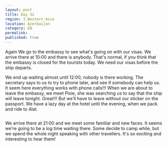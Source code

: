 ```yaml
---
layout: post
title: Day 32
region: 3_Western_Asia
location: Azerbaijan
category: EN
permalink:
published: true
---
```


Again We go to the embassy to see what's going on with our visas. We arrive there at 10:00 and there is anybody. That's normal, if you think that the embassy is closed for the tourists today. We need our visas before the ship departs.

We end up waiting almost until 12:00, nobody is there working. The secretary says to us to try to phone later, and see if somebody can help us. It seem here everything works with phone calls!!! When we are about to leave the embassy, we meet Pixie, she was searching us to say that the ship will leave tonight. Great!!! But we'll have to leave without our sticker on the passport. We have a lazy day at the hotel until the evening, when we pack and ride to Alat.

<p><a
href="https://lh3.googleusercontent.com/A8I_N83qFL_d5HImKcHznpSdkUtb3Rf2WXxjMsk-L2o-4p3JeqWw7CqK0b89ef5sjg78ma_-jIXIILnOYFEd8gZUaAk8tVvLG41lLqcFc2pCJu1EDAPo-AQ2OSnMPNIgpx-ziqq-rTjS0XAZIOeR_0Q9q1VyxdtUTx0eWwipyTl0HwZpbG4PggTP9FOlk72WKQnawEbJ0aUNU1UDG6_-pwE1H1VDLA9W3EJAmCnIe_v0MCMUI1gO6k9pDEASDfaxODwgYCcMBwBLAVH47P9PfVxL-D0mw2UlMk3WKUPot5n3hjvGDoReBnX0QjILr6xty2TzSUmI1zP2KIy2SLAtPsqFXYO_4qdH1MKSL8qNWW_Dq8a1RgwnIuqlb4HYN_KvPcA5cMrllFGrCDNYQ8zINyU8UzYZIsE4RgBZ9AV6cUxqD-TXs9oaSOn0CI5W-0BR48moofkJkw8M2-2cB1iVfVex2Yr_zUtye8uqnYQEJHjky-Aru53Z-z6tNXcO8bnGmzS9K82fMaA3ahuA7XBlLAOuv60rlZ82F8Gk_tNX2oZaabFjJHQe-gmHgyCUAf97fo8mELMIJBYDqHBDM4TxpzCF46clo3uRTk74xNwHJbFNhwNU8G2xCKNtW-3jaZOZi0Y65kkLx0lEulSeOiUlzV2pnd5FuJEjJw=w1058-h793-no"><img 
src="https://lh3.googleusercontent.com/A8I_N83qFL_d5HImKcHznpSdkUtb3Rf2WXxjMsk-L2o-4p3JeqWw7CqK0b89ef5sjg78ma_-jIXIILnOYFEd8gZUaAk8tVvLG41lLqcFc2pCJu1EDAPo-AQ2OSnMPNIgpx-ziqq-rTjS0XAZIOeR_0Q9q1VyxdtUTx0eWwipyTl0HwZpbG4PggTP9FOlk72WKQnawEbJ0aUNU1UDG6_-pwE1H1VDLA9W3EJAmCnIe_v0MCMUI1gO6k9pDEASDfaxODwgYCcMBwBLAVH47P9PfVxL-D0mw2UlMk3WKUPot5n3hjvGDoReBnX0QjILr6xty2TzSUmI1zP2KIy2SLAtPsqFXYO_4qdH1MKSL8qNWW_Dq8a1RgwnIuqlb4HYN_KvPcA5cMrllFGrCDNYQ8zINyU8UzYZIsE4RgBZ9AV6cUxqD-TXs9oaSOn0CI5W-0BR48moofkJkw8M2-2cB1iVfVex2Yr_zUtye8uqnYQEJHjky-Aru53Z-z6tNXcO8bnGmzS9K82fMaA3ahuA7XBlLAOuv60rlZ82F8Gk_tNX2oZaabFjJHQe-gmHgyCUAf97fo8mELMIJBYDqHBDM4TxpzCF46clo3uRTk74xNwHJbFNhwNU8G2xCKNtW-3jaZOZi0Y65kkLx0lEulSeOiUlzV2pnd5FuJEjJw=w1058-h793-no" class="oversize" alt=""></a></p>

 We arrive there at 21:00 and we meet some familiar and new faces. It seems we're going to be a log time waiting there. Some decide to camp while, but we spend the whole night speaking with other travellers. It's so exciting and interesting to hear them!

